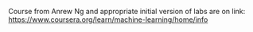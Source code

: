 Course from Anrew Ng and appropriate initial version of labs are on link: https://www.coursera.org/learn/machine-learning/home/info
